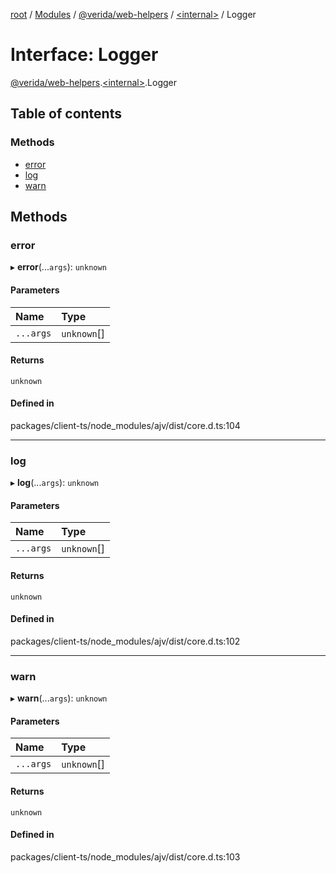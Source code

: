 [root](../README.md) / [Modules](../modules.md) / [@verida/web-helpers](../modules/verida_web_helpers.md) / [<internal\>](../modules/verida_web_helpers._internal_.md) / Logger

# Interface: Logger

[@verida/web-helpers](../modules/verida_web_helpers.md).[<internal\>](../modules/verida_web_helpers._internal_.md).Logger

## Table of contents

### Methods

- [error](verida_web_helpers._internal_.Logger.md#error)
- [log](verida_web_helpers._internal_.Logger.md#log)
- [warn](verida_web_helpers._internal_.Logger.md#warn)

## Methods

### error

▸ **error**(...`args`): `unknown`

#### Parameters

| Name | Type |
| :------ | :------ |
| `...args` | `unknown`[] |

#### Returns

`unknown`

#### Defined in

packages/client-ts/node_modules/ajv/dist/core.d.ts:104

___

### log

▸ **log**(...`args`): `unknown`

#### Parameters

| Name | Type |
| :------ | :------ |
| `...args` | `unknown`[] |

#### Returns

`unknown`

#### Defined in

packages/client-ts/node_modules/ajv/dist/core.d.ts:102

___

### warn

▸ **warn**(...`args`): `unknown`

#### Parameters

| Name | Type |
| :------ | :------ |
| `...args` | `unknown`[] |

#### Returns

`unknown`

#### Defined in

packages/client-ts/node_modules/ajv/dist/core.d.ts:103
